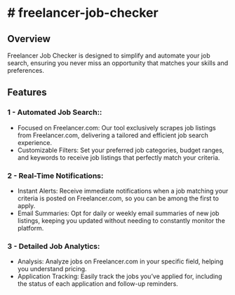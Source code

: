 <h1># freelancer-job-checker</h1>
<H2>Overview</H2>
Freelancer Job Checker is designed to simplify and automate your job search, ensuring you never miss an opportunity that matches your skills and preferences.

<h2>Features</h2>

<h3> 1 - Automated Job Search:: </h3>

<ul>
  <li>Focused on Freelancer.com: Our tool exclusively scrapes job listings from Freelancer.com, delivering a tailored and efficient job search experience.</li>
  <li>Customizable Filters: Set your preferred job categories, budget ranges, and keywords to receive job listings that perfectly match your criteria.</li>
</ul>

<h3> 2 - Real-Time Notifications:</h3>

<UL>
  <li>Instant Alerts: Receive immediate notifications when a job matching your criteria is posted on Freelancer.com, so you can be among the first to apply. </li>
  <li>Email Summaries: Opt for daily or weekly email summaries of new job listings, keeping you updated without needing to constantly monitor the platform. </li>
</UL>

<h3> 3 - Detailed Job Analytics:</h3>

<ul>
  <li>Analysis: Analyze jobs on Freelancer.com in your specific field, helping you understand pricing.</li>
  <li>Application Tracking: Easily track the jobs you’ve applied for, including the status of each application and follow-up reminders.</li>
</ul>
